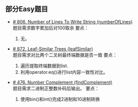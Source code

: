 ## 部分Easy题目

* [# 806. Number of Lines To Write String (numberOfLines)](https://leetcode.com/problems/number-of-lines-to-write-string/)  
题目需求数字累加后对100取余
要点：
    1. 无。

* [# 872. Leaf-Similar Trees (leafSimilar)](https://leetcode.com/problems/leaf-similar-trees/)  
题目需求对比两个二叉树最终端数据是否一致
要点：
    1. 遍历提取终端数据到list.
    2. 利用operator.eq()进行list内容一致性对比。
    
* [# 476. Number Complement (findComplement)](https://leetcode.com/problems/number-complement/)  
题目需求二进制正整数补码后输出。
要点：
    1. 使用bin()和int()完成2进制和10进制转换
